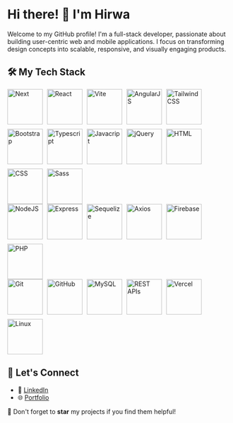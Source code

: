 # Hi there! 👋 I'm Hirwa  

Welcome to my GitHub profile! I'm a full-stack developer, passionate about building user-centric web and mobile applications. I focus on transforming design concepts into scalable, responsive, and visually engaging products.

## 🛠️ My Tech Stack  

<div style="display: flex; flex-wrap: wrap; gap: 10px;">
  <img src="https://cdn.jsdelivr.net/gh/devicons/devicon@latest/icons/nextjs/nextjs-original.svg" alt="Next" style="width: auto; height: 5rem;">
  <img src="https://cdn.jsdelivr.net/gh/devicons/devicon@latest/icons/react/react-original.svg" alt="React" style="width: auto; height: 5rem;">
  <img src="https://cdn.jsdelivr.net/gh/devicons/devicon@latest/icons/vitejs/vitejs-original.svg" alt="Vite" style="width: auto; height: 5rem;">
  <img src="https://cdn.jsdelivr.net/gh/devicons/devicon@latest/icons/angularjs/angularjs-original.svg" alt="AngularJS" style="width: auto; height: 5rem;">
  <img src="https://cdn.jsdelivr.net/gh/devicons/devicon@latest/icons/tailwindcss/tailwindcss-original.svg" alt="TailwindCSS" style="width: auto; height: 5rem;">
  <img src="https://cdn.jsdelivr.net/gh/devicons/devicon@latest/icons/bootstrap/bootstrap-original.svg" alt="Bootstrap" style="width: auto; height: 5rem;">
  <img src="https://cdn.jsdelivr.net/gh/devicons/devicon@latest/icons/typescript/typescript-original.svg" alt="Typescript" style="width: auto; height: 5rem;">
  <img src="https://cdn.jsdelivr.net/gh/devicons/devicon@latest/icons/javascript/javascript-original.svg" alt="Javacript" style="width: auto; height: 5rem;">
  <img src="https://cdn.jsdelivr.net/gh/devicons/devicon@latest/icons/jquery/jquery-original.svg" alt="jQuery" style="width: auto; height: 5rem;">
  <img src="https://cdn.jsdelivr.net/gh/devicons/devicon@latest/icons/html5/html5-original.svg" alt="HTML" style="width: auto; height: 5rem;">
  <img src="https://cdn.jsdelivr.net/gh/devicons/devicon@latest/icons/css3/css3-original.svg" alt="CSS" style="width: auto; height: 5rem;">
  <img src="https://cdn.jsdelivr.net/gh/devicons/devicon@latest/icons/sass/sass-original.svg" alt="Sass" style="width: auto; height: 5rem;">
</div>


<div style="display: flex; flex-wrap: wrap; gap: 10px;">
  <img src="https://cdn.jsdelivr.net/gh/devicons/devicon@latest/icons/nodejs/nodejs-original.svg" alt="NodeJS" style="width: auto; height: 5rem;">
  <img src="https://cdn.jsdelivr.net/gh/devicons/devicon@latest/icons/express/express-original.svg" alt="Express" style="width: auto; height: 5rem;">
  <img src="https://cdn.jsdelivr.net/gh/devicons/devicon@latest/icons/sequelize/sequelize-original.svg" alt="Sequelize" style="width: auto; height: 5rem;">
  <img src="https://cdn.jsdelivr.net/gh/devicons/devicon@latest/icons/axios/axios-plain.svg" alt="Axios" style="width: auto; height: 5rem;">
  <img src="https://cdn.jsdelivr.net/gh/devicons/devicon@latest/icons/firebase/firebase-original.svg" alt="Firebase" style="width: auto; height: 5rem;">
  <img src="https://cdn.jsdelivr.net/gh/devicons/devicon@latest/icons/php/php-original.svg" alt="PHP" style="width: auto; height: 5rem;">
</div>


<div style="display: flex; flex-wrap: wrap; gap: 10px;">
  <img src="https://cdn.jsdelivr.net/gh/devicons/devicon@latest/icons/git/git-original.svg" alt="Git" style="width: auto; height: 5rem;">
  <img src="https://cdn.jsdelivr.net/gh/devicons/devicon@latest/icons/github/github-original.svg" alt="GitHub" style="width: auto; height: 5rem;">
  <img src="https://cdn.jsdelivr.net/gh/devicons/devicon@latest/icons/mysql/mysql-original.svg" alt="MySQL" style="width: auto; height: 5rem;">
  <img src="https://cdn.jsdelivr.net/gh/devicons/devicon@latest/icons/postgresql/postgresql-original.svg" alt="REST APIs" style="width: auto; height: 5rem;">
  <img src="https://cdn.jsdelivr.net/gh/devicons/devicon@latest/icons/vercel/vercel-original.svg" alt="Vercel" style="width: auto; height: 5rem;">
  <img src="https://cdn.jsdelivr.net/gh/devicons/devicon@latest/icons/linux/linux-original.svg" alt="Linux" style="width: auto; height: 5rem;">
</div>

<!--
## 🔥 Featured Projects  

- [Real Estate Website](https://github.com/Hirwa9/sam-real-estate)  
  A platform for property listing and management built with ReactJS and NodeJS.  

- [Music Project (ESG)](https://esgrprwanda.com/esgrp/Services/CHM_Songs)  
  A musical notation library system powered by AngularJS.  
-->

## 📨 Let's Connect  
  
- 💼 [LinkedIn](https://www.linkedin.com/in/hirwa-cyuzuzo-willy-94159427b/)  
- 🌐 [Portfolio](https://hirwa-portfolio.vercel.app/)  


🌟 Don't forget to **star** my projects if you find them helpful!
